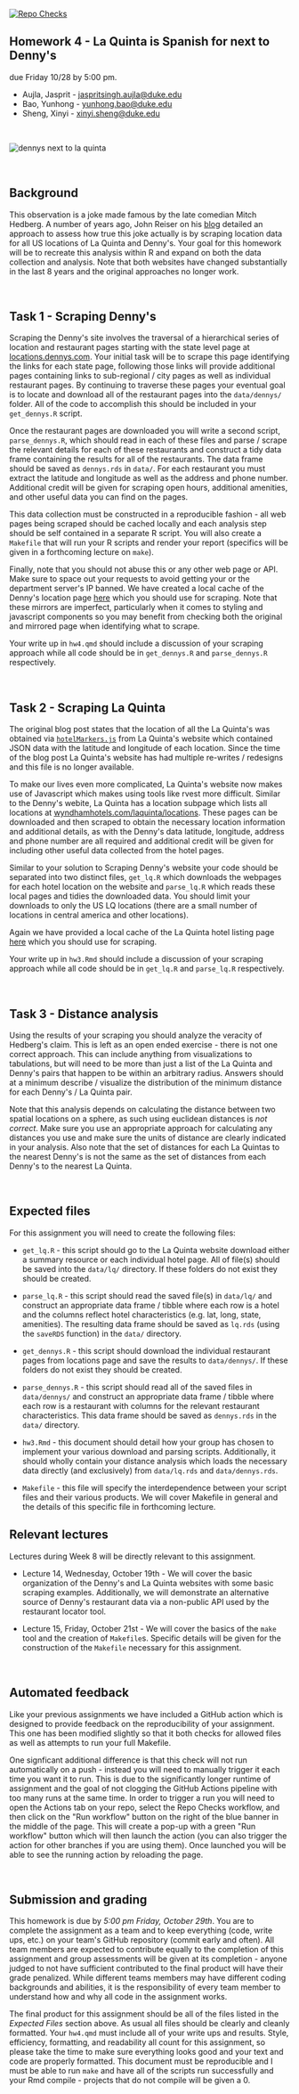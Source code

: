 [![Repo Checks](https://github.com/sta523-fa22/hw04_lab01_team07/workflows/Repo%20Checks/badge.svg)](https://github.com/sta523-fa22/hw04_lab01_team07/actions?query=workflow:%22Repo%20Checks%22)


Homework 4 - La Quinta is Spanish for next to Denny's
---
due Friday 10/28 by 5:00 pm.


* Aujla, Jasprit - [jaspritsingh.aujla@duke.edu](mailto:jaspritsingh.aujla@duke.edu)
* Bao, Yunhong - [yunhong.bao@duke.edu](mailto:yunhong.bao@duke.edu)
* Sheng, Xinyi - [xinyi.sheng@duke.edu](mailto:xinyi.sheng@duke.edu)


<br/>

![dennys next to la quinta](hedberg.jpg?raw=1)

<br/>

## Background

This observation is a joke made famous by the late comedian Mitch Hedberg. A number of years ago, John Reiser on his [blog](http://njgeo.org/2014/01/30/mitch-hedberg-and-gis/) detailed an approach to assess how true this joke actually is by scraping location data for all US locations of La Quinta and Denny's. Your goal for this homework will be to recreate this analysis within R and expand on both the data collection and analysis. Note that both websites have changed substantially in the last 8 years and the original approaches no longer work.

<br/>

## Task 1 - Scraping Denny's

Scraping the Denny's site involves the traversal of a hierarchical series of location and restaurant pages starting with the state level page at [locations.dennys.com](http://locations.dennys.com). Your initial task will be to scrape this page identifying the links for each state page, following those links will provide additional pages containing links to sub-regional / city pages as well as  individual restaurant pages. By continuing to traverse these pages your eventual goal is to locate and download all of the restaurant pages into the `data/dennys/` folder. All of the code to accomplish this should be included in your `get_dennys.R` script.

Once the restaurant pages are downloaded you will write a second script, `parse_dennys.R`, which should read in each of these files and parse / scrape the relevant details for each of these restaurants and construct a tidy data frame containing the results for all of the restaurants. The data frame should be saved as `dennys.rds` in `data/`. For each restaurant you must extract the latitude and longitude as well as the address and phone number. Additional credit will be given for scraping open hours, additional amenities, and other useful data you can find on the pages.

This data collection must be constructed in a reproducible fashion - all web pages being scraped should be cached locally and each analysis step should be self contained in a separate R script. You will also create a `Makefile` that will run your R scripts and render your report (specifics will be given in a forthcoming lecture on `make`). 

Finally, note that you should not abuse this or any other web page or API. Make sure to space out your requests to avoid getting your or the department server's IP banned. We have created a local cache of the Denny's location page [here](http://www2.stat.duke.edu/~cr173/data/dennys/locations.dennys.com/index.html) which you should use for scraping. Note that these mirrors are imperfect, particularly when it comes to styling and javascript components so you may benefit from checking both the original and mirrored page when identifying what to scrape.

Your write up in `hw4.qmd` should include a discussion of your scraping approach while all code should be in `get_dennys.R` and `parse_dennys.R` respectively.

<br/>

##  Task 2 - Scraping La Quinta

The original blog post states that the location of all the La Quinta's was obtained via [`hotelMarkers.js`](http://www.lq.com/lq/data/hotelMarkers.js) from La Quinta's website which contained JSON data with the latitude and longitude of each location. Since the time of the blog post La Quinta's website has had multiple re-writes / redesigns and this file is no longer available.

To make our lives even more complicated, La Quinta's website now makes use of Javascript which makes using tools like rvest more difficult. Similar to the Denny's webite, La Quinta has a location subpage which lists all locations at [wyndhamhotels.com/laquinta/locations](https://www.wyndhamhotels.com/laquinta/locations). These pages can be downloaded and then scraped to obtain the necessary location information and additional details, as with the Denny's data latitude, longitude, address and phone number are all required and additional credit will be given for including other useful data collected from the hotel pages.

Similar to your solution to Scraping Denny's website your code should be separated into two distinct files, `get_lq.R` which downloads the webpages for each hotel location on the website and `parse_lq.R` which reads these local pages and tidies the downloaded data. You should limit your downloads to only the US LQ locations (there are a small number of locations in central america and other locations).

Again we have provided a local cache of the La Quinta hotel listing page [here](http://www2.stat.duke.edu/~cr173/data/lq/www.wyndhamhotels.com/laquinta/locations.html) which you should use for scraping.

Your write up in `hw3.Rmd` should include a discussion of your scraping approach while all code should be in `get_lq.R` and `parse_lq.R` respectively.

<br/>

## Task 3 - Distance analysis

Using the results of your scraping you should analyze the veracity of Hedberg's claim. This is left as an open ended exercise - there is not one correct approach. This can include anything from visualizations to tabulations, but will need to be more than just a list of the La Quinta and Denny's pairs that happen to be within an arbitrary radius. Answers should at a minimum describe / visualize the distribution of the minimum distance for each Denny's / La Quinta pair.

Note that this analysis depends on calculating the distance between two spatial locations on a sphere, as such using euclidean distances is *not correct*. Make sure you use an appropriate approach for calculating any distances you use and make sure the units of distance are clearly indicated in your analysis. Also note that the set of distances for each La Quintas to the nearest Denny's is not the same as the set of distances from each Denny's to the nearest La Quinta.

<br/>

## Expected files

For this assignment you will need to create the following files:

* `get_lq.R` - this script should go to the La Quinta website download either a summary resource or each individual hotel page. All of file(s) should be saved into the `data/lq/` directory. If these folders do not exist they should be created.

* `parse_lq.R` - this script should read the saved file(s) in `data/lq/` and construct an appropriate data frame / tibble where each row is a hotel and the columns reflect hotel characteristics (e.g. lat, long, state, amenities). The resulting data frame should be saved as `lq.rds` (using the `saveRDS` function) in the `data/` directory.

* `get_dennys.R` - this script should download the individual restaurant pages from locations page and save the results to `data/dennys/`. If these folders do not exist they should be created.

* `parse_dennys.R` - this script should read all of the saved files in `data/dennys/` and construct an appropriate data frame / tibble where each row is a restaurant with columns for the relevant restaurant characteristics. This data frame should be saved as `dennys.rds` in the `data/` directory.

* `hw3.Rmd` - this document should detail how your group has chosen to implement your various download and parsing scripts. Additionally, it should wholly contain your distance analysis which loads the necessary data directly (and exclusively) from `data/lq.rds` and `data/dennys.rds`.

* `Makefile` - this file will specify the interdependence between your script files and their various products. We will cover Makefile in general and the details of this specific file in forthcoming lecture.

## Relevant lectures

Lectures during Week 8 will be directly relevant to this assignment.

- Lecture 14, Wednesday, October 19th - We will cover the basic organization of the Denny's and La Quinta websites with some basic scraping examples. Additionally, we will demonstrate an alternative source of Denny's restaurant data via a non-public API used by the restaurant locator tool.

- Lecture 15, Friday, October 21st - We will cover the basics of the `make` tool and the creation of `Makefile`s. Specific details will be given for the construction of the `Makefile` necessary for this assignment.

<br/>

## Automated feedback

Like your previous assignments we have included a GitHub action which is designed to provide feedback on the reproducibility of your assignment. This one has been modified slightly so that it both checks for allowed files as well as attempts to run your full Makefile.

One signficant additional difference is that this check will not run automatically on a push - instead you will need to manually trigger it each time you want it to run. This is due to the significantly longer runtime of assignment and the goal of not clogging the GitHub Actions pipeline with too many runs at the same time. In order to trigger a run you will need to open the Actions tab on your repo, select the Repo Checks workflow, and then click on the "Run workflow" button on the right of the blue banner in the middle of the page. This will create a pop-up with a green "Run workflow" button which will then launch the action (you can also trigger the action for other branches if you are using them). Once launched you will be able to see the running action by reloading the page.

<br/>

## Submission and grading

This homework is due by *5:00 pm Friday, October 29th*. You are to complete the assignment as a team and to keep everything (code, write ups, etc.) on your team's GitHub repository (commit early and often). All team members are expected to contribute equally to the completion of this assignment and group assessments will be given at its completion - anyone judged to not have sufficient contributed to the final product will have their grade penalized. While different teams members may have different coding backgrounds and abilities, it is the responsibility of every team member to understand how and why all code in the assignment works.

The final product for this assignment should be all of the files listed in the *Expected Files* section above. As usual all files should be clearly and cleanly formatted. Your `hw4.qmd` must include all of your write ups and results. Style, efficiency, formatting, and readability all count for this assignment, so please take the time to make sure everything looks good and your text and code are properly formatted. This document must be reproducible and I must be able to run `make` and have all of the scripts run successfully and your Rmd compile - projects that do not compile will be given a 0. 


<br/>




